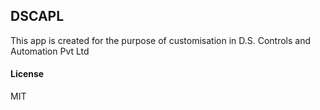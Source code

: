 ## DSCAPL

This app is created for the purpose of customisation in D.S. Controls and Automation Pvt Ltd

#### License

MIT